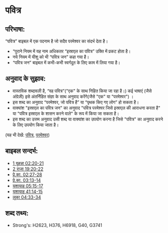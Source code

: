 # पवित्र #

## परिभाषा: ##

“पवित्र” बाइबल में एक पदनाम है जो सदैव परमेश्वर का संदर्भ देता है।

* “पुराने नियम में यह नाम अधिकतर “इस्राएल का पवित्र” उक्ति में प्रकट होता है।
* नये नियम में यीशु को भी “पवित्र जन” कहा गया है।
* “पवित्र जन” बाइबल में कभी-कभी स्वर्गदूत के लिए काम में लिया गया है।

## अनुवाद के सुझाव: ##

* वास्तविक शब्दावली है, “वह पवित्र”("एक" के साथ निहित किया जा रहा है।) कई भाषाएं (जैसे अंग्रेज़ी) इसे अंतर्निहित संज्ञा के साथ अनुवाद करेंगे(जैसे "एक" या "परमेश्वर") ।
* इस शब्द का अनुवाद “परमेश्वर, जो पवित्र है” या “पृथक किए गए लोग” हो सकता है।
* वाक्यांश "इस्राएल का पवित्र जन" का अनुवाद "पवित्र परमेश्वर जिसे इस्राएल की आराधना करता है" या "पवित्र इस्राएल के शासन करने वाले" के रूप में किया जा सकता है।
* इस शब्द का उत्तम अनुवाद उसी शब्द या वाक्यांश का उपयोग करना है जिसे "पवित्र" का अनुवाद करने के लिए उपयोग किया जाता है।

(यह भी देखें: [पवित्र](../kt/holy.md), [परमेश्वर](../kt/god.md))

## बाइबल सन्दर्भ: ##

* [1 यूहन्ना 02:20-21](rc://en/tn/help/1jn/02/20)
* [2 राजा 19:20-22](rc://en/tn/help/2ki/19/20)
* [प्रे.का. 02:27-28](rc://en/tn/help/act/02/27)
* [प्रे.का. 03:13-14](rc://en/tn/help/act/03/13)
* [यशायाह 05:15-17](rc://en/tn/help/isa/05/15)
* [यशायाह 41:14-15](rc://en/tn/help/isa/41/14)
* [लूका 04:33-34](rc://en/tn/help/luk/04/33)

## शब्द तथ्य: ##

* Strong's: H2623, H376, H6918, G40, G3741
